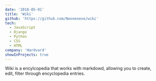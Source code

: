 ```yaml
---
date: '2018-05-01'
title: 'Wiki'
github: 'https://github.com/Neoneoexe/wiki'
tech:
  - JavaScript
  - Django
  - Python
  - CSS
  - HTML
company: 'Hardvard'
showInProjects: true
---
```


Wiki is a encylcopedia that works with markdowd, allowing you to create, edit, filter through encyclopedia entries.
